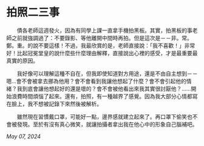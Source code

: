 # 拍照二三事

　　債各老師這週發火，因為有同學上課一直拿手機拍黑板。其實，拍黑板的事老師之前就強調過了：不要錄影、等他離開中間時再拍。但是這次是－－非。常。鄭。重。的說不要這樣！不過，我最欣賞的是，老師直接說：「我不喜歡！」非常好！比起冠冕堂皇的說什麼些什麼理由解釋，直接說出心裡的感受，才是最重要最真實的原因。

　　我好像可以理解這種不自在，但我即使知道對方用途，還是不由自主想到－－嗯…會不會被拿去挪為他用？會不會看到我讓他想起了什麼？會不會引起他的情緒？我到底會讓他想起好的還是壞的？會不會被他看出來我其實很討厭他？……開始浪費時間煩惱了起來。還有，拍照，有一種越界了感覺。因為我大部分心情都寫在臉上，我不想被記錄下來然後被解析。

　　雖然現在習慣戴口罩，可能好一點，邊界感就建立起來了。再口罩下偷笑也不會被發現。至於有沒有真心微笑，就讓拍攝者拿出我在他心中的形象自己腦補吧。



_May 07, 2024_
